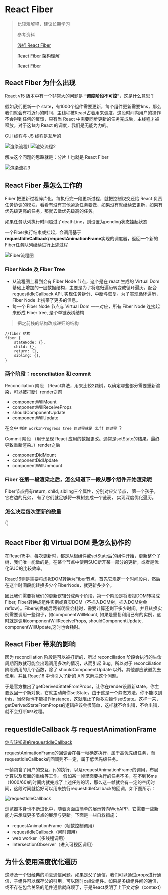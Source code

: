 # React Fiber

> 比较难解释，建议长期学习
>
> 参考资料
>
> [浅析 React Fiber](https://juejin.im/post/5be969656fb9a049ad76931f)
>
> [React Fiber 架构理解](https://segmentfault.com/a/1190000018701625)
>
> [React Fiber](https://juejin.im/post/5ab7b3a2f265da2378403e57)

## React Fiber 为什么出现

React v15 版本中有一个非常大的问题是 **“调度阶段不可控”**，这是什么意思？

假如我们更新一个 state，有1000个组件需要更新，每个组件更新需要1ms，那么我们就会有将近1s的时间，主线程被React占着用来调度，这段时间内用户的操作不会得到任何的反馈，只有当 React 中需要同步更新的任务完成后，主线程才被释放。对于这1s内 React 的调度，我们是无能为力的。

GUI 线程与 JS 线程是互斥的

![渲染流程1](https://user-gold-cdn.xitu.io/2018/11/12/16707c4c856a51fa?imageslim)
![渲染流程2](https://user-gold-cdn.xitu.io/2018/11/12/16707c4c8a38ee7c?imageView2/0/w/1280/h/960/format/webp/ignore-error/1)

解决这个问题的思路就是：分片！也就是 React Fiber

![渲染流程3](https://user-gold-cdn.xitu.io/2018/11/12/16707c4c87f4a231?imageView2/0/w/1280/h/960/format/webp/ignore-error/1)

## React Fiber 是怎么工作的

Fiber 把更新过程碎片化，每执行完一段更新过程，就把控制权交还给 React 负责任务协调的模块，看看有没有其他紧急任务要做，如果没有就继续去更新，如果有优先级更高的任务，那就去做优先级高的任务。

如果任务队列执行时间超过了deathLine，则设置为pending状态挂起状态

一个Fiber执行结束或挂起，会调用基于**requestIdleCallback/requestAnimationFrame**实现的调度器，返回一个新的Fiber任务队列继续进行上述过程

![Fiber流程图](https://segmentfault.com/img/bVbqDhh?w=720&h=405)

### Fiber Node 及 Fiber Tree

* 从流程图上看到会有 Fiber Node 节点，这个是在 react 生成的 Virtual Dom 基础上增加的一层数据结构，主要是为了将递归遍历转变成循环遍历，配合 requestIdleCallback API, 实现任务拆分、中断与恢复。为了实现循环遍历，Fiber Node 上携带了更多的信息。
* 每一个 Fiber Node 节点与 Virtual Dom 一一对应，所有 Fiber Node 连接起来形成 Fiber tree, 是个单链表树结构

> 把之前栈的结构改成递归的结构

```JS
//fiber 结构
fiber {
    stateNode: {},
    child: {},
    return: {},
    sibling: {},
}
```

### 两个阶段：reconciliation 和 commit

Reconciliation 阶段 （React算法，用来比较2颗树，以确定哪些部分需要重新渲染，可以被打断）render之前

* componentWillMount
* componentWillReceiveProps
* shouldComponentUpdate
* componentWillUpdate

在[](https://segmentfault.com/a/1190000018701625)文中 `构建 workInProgress tree 的过程就是 diff 的过程` ？

Commit 阶段 （用于呈现 React 应用的数据更改。通常是setState的结果。最终导致重新渲染。）render之后

* componentDidMount
* componentDidUpdate
* componentWillUnmount

### Fiber 在第一段渲染之后，怎么知道下一段从哪个组件开始渲染呢

Fiber节点拥有return, child, sibling三个属性，分别对应父节点， 第一个孩子， 它右边的兄弟， 有了它们就足够将一棵树变成一个链表， 实现深度优化遍历。

### 怎么决定每次更新的数量

👇

## React Fiber 和 Virtual DOM 是怎么协作的

在React15中，每次更新时，都是从根组件或setState后的组件开始，更新整个子树，我们唯一能做的是，在某个节点中使用SUC断开某一部分的更新，或者是优化SUC的比较效率。

React16则是需要将虚拟DOM转换为Fiber节点，首先它规定一个时间段内，然后在这个时间段能转换多少个FiberNode，就更新多少个。

因此我们需要将我们的更新逻辑分成两个阶段，第一个阶段是将虚拟DOM转换成Fiber, Fiber转换成组件实例或真实DOM（不插入DOM树，插入DOM树会reflow）。Fiber转换成后两者明显会耗时，需要计算还剩下多少时间。并且转换实例需要调用一些钩子，如componentWillMount, 如果是重复利用已有的实例，这时就是调用componentWillReceiveProps, shouldComponentUpdate, componentWillUpdate,这时也会耗时。

## React Fiber 带来的影响

因为 reconciliation 阶段是可以被打断的，所以 reconciliation 阶段会执行的生命周期函数就可能会出现调用多次的情况，从而引起 Bug。所以对于 reconciliation 阶段调用的几个函数，除了 shouldComponentUpdate 以外，其他都应该避免去使用，并且 React16 中也引入了新的 API 来解决这个问题。

于是官方推出了getDerivedStateFromProps，让你在render设置新state，你主要返回一个新对象，它就主动帮你setState。由于这是一个静态方法，你不能取到 this，当然你也不能操作instance，这就阻止了你多次操作setState。这样一来，getDerivedStateFromProps的逻辑应该会很简单，这样就不会出错，不会出错，就不会打断`DFS`过程。

## requestIdleCallback 与 requestAnimationFrame

[你应该知道的requestIdleCallback](https://juejin.im/post/5ad71f39f265da239f07e862)

requestAnimationFrame的回调会在每一帧确定执行，属于高优先级任务，而requestIdleCallback的回调则不一定，属于低优先级任务。

一帧包含了用户的交互、js的执行、以及requestAnimationFrame的调用，布局计算以及页面的重绘等工作。
假如某一帧里面要执行的任务不多，在不到16ms（1000/60)的时间内就完成了上述任务的话，那么这一帧就会有一定的空闲时间，这段时间就恰好可以用来执行requestIdleCallback的回调，如下图所示：

![requestIdleCallback](https://user-gold-cdn.xitu.io/2018/4/18/162d8538cf65118c?imageView2/0/w/1280/h/960/format/webp/ignore-error/1)

浏览器本身也不断进化中，随着页面由简单的展示转向WebAPP，它需要一些新能力来承载更多节点的展示与更新。下面是一些自救措施：

* requestAnimationFrame（帧数控制调用）
* requestIdleCallback（闲时调用）
* web worker（多线程调用）
* IntersectionObserver（进入可视区调用）

## 为什么使用深度优化遍历

这涉及一个很经典的消息通信问题。如果是父子通信，我们可以通过props进行通信，子组件可以保存父的引用，可以随时call父组件。如果是多级组件间的通信，或不存在包含关系的组件通信就麻烦了，于是React发明了上下文对象（context）
